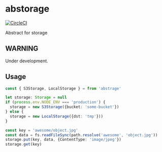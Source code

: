 # abstorage

[![CircleCI](https://circleci.com/gh/maruware/abstorage.svg?style=svg)](https://circleci.com/gh/maruware/abstorage)

Abstract for storage


## WARNING
Under development.

## Usage

```ts
const { S3Storage, LocalStorage } = from 'abstrage'

let storage: Storage = null
if (process.env.NODE_ENV === 'production') {
  storage = new S3Storage({bucket: 'some-bucket'})
} else {
  storage = new LocalStorage({dst: 'tmp'}))
}

const key = 'awesome/object.jpg'
const data = fs.readFileSync(path.resolve('awesome', 'object.jpg'))
storage.put(key, data, {ContentType: 'image/jpeg'})
storage.get(key)
```
